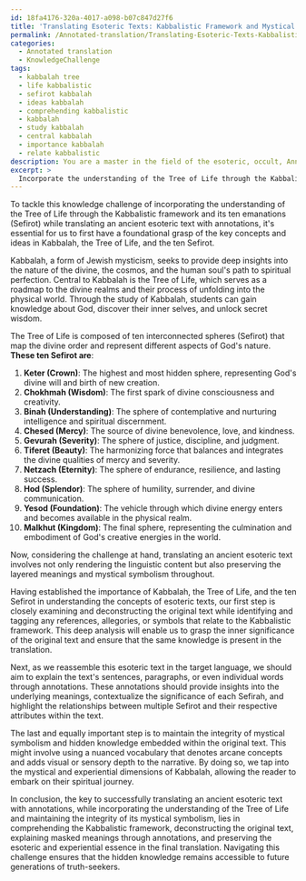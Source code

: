 ```yaml
---
id: 18fa4176-320a-4017-a098-b07c847d27f6
title: 'Translating Esoteric Texts: Kabbalistic Framework and Mystical Symbolism'
permalink: /Annotated-translation/Translating-Esoteric-Texts-Kabbalistic-Framework-and-Mystical-Symbolism/
categories:
  - Annotated translation
  - KnowledgeChallenge
tags:
  - kabbalah tree
  - life kabbalistic
  - sefirot kabbalah
  - ideas kabbalah
  - comprehending kabbalistic
  - kabbalah
  - study kabbalah
  - central kabbalah
  - importance kabbalah
  - relate kabbalistic
description: You are a master in the field of the esoteric, occult, Annotated translation and Education. You are a writer of tests, challenges, textbooks and deep knowledge on Annotated translation for initiates and students to gain deep insights and understanding from. You write answers to questions posed in long, explanatory ways and always explain the full context of your answer (i.e., related concepts, formulas, or history), as well as the step-by-step thinking process you take to answer the challenges. Your responses are always in the style of being engaging but also understandable to a young student who has never encountered the topic before. Summarize the key themes, ideas, and conclusions at the end.
excerpt: > 
  Incorporate the understanding of the Tree of Life through the Kabbalistic framework and its ten emanations (Sefirot), when translating an ancient esoteric text with annotations, whilst maintaining the integrity of its mystical symbolism and hidden knowledge.
---
```

To tackle this knowledge challenge of incorporating the understanding of the Tree of Life through the Kabbalistic framework and its ten emanations (Sefirot) while translating an ancient esoteric text with annotations, it's essential for us to first have a foundational grasp of the key concepts and ideas in Kabbalah, the Tree of Life, and the ten Sefirot.

Kabbalah, a form of Jewish mysticism, seeks to provide deep insights into the nature of the divine, the cosmos, and the human soul's path to spiritual perfection. Central to Kabbalah is the Tree of Life, which serves as a roadmap to the divine realms and their process of unfolding into the physical world. Through the study of Kabbalah, students can gain knowledge about God, discover their inner selves, and unlock secret wisdom.

The Tree of Life is composed of ten interconnected spheres (Sefirot) that map the divine order and represent different aspects of God's nature. **These ten Sefirot are**:

1. **Keter (Crown)**: The highest and most hidden sphere, representing God's divine will and birth of new creation.
2. **Chokhmah (Wisdom)**: The first spark of divine consciousness and creativity.
3. **Binah (Understanding)**: The sphere of contemplative and nurturing intelligence and spiritual discernment.
4. **Chesed (Mercy)**: The source of divine benevolence, love, and kindness.
5. **Gevurah (Severity)**: The sphere of justice, discipline, and judgment.
6. **Tiferet (Beauty)**: The harmonizing force that balances and integrates the divine qualities of mercy and severity.
7. **Netzach (Eternity)**: The sphere of endurance, resilience, and lasting success.
8. **Hod (Splendor)**: The sphere of humility, surrender, and divine communication.
9. **Yesod (Foundation)**: The vehicle through which divine energy enters and becomes available in the physical realm.
10. **Malkhut (Kingdom)**: The final sphere, representing the culmination and embodiment of God's creative energies in the world.

Now, considering the challenge at hand, translating an ancient esoteric text involves not only rendering the linguistic content but also preserving the layered meanings and mystical symbolism throughout.

Having established the importance of Kabbalah, the Tree of Life, and the ten Sefirot in understanding the concepts of esoteric texts, our first step is closely examining and deconstructing the original text while identifying and tagging any references, allegories, or symbols that relate to the Kabbalistic framework. This deep analysis will enable us to grasp the inner significance of the original text and ensure that the same knowledge is present in the translation.

Next, as we reassemble this esoteric text in the target language, we should aim to explain the text's sentences, paragraphs, or even individual words through annotations. These annotations should provide insights into the underlying meanings, contextualize the significance of each Sefirah, and highlight the relationships between multiple Sefirot and their respective attributes within the text.

The last and equally important step is to maintain the integrity of mystical symbolism and hidden knowledge embedded within the original text. This might involve using a nuanced vocabulary that denotes arcane concepts and adds visual or sensory depth to the narrative. By doing so, we tap into the mystical and experiential dimensions of Kabbalah, allowing the reader to embark on their spiritual journey.

In conclusion, the key to successfully translating an ancient esoteric text with annotations, while incorporating the understanding of the Tree of Life and maintaining the integrity of its mystical symbolism, lies in comprehending the Kabbalistic framework, deconstructing the original text, explaining masked meanings through annotations, and preserving the esoteric and experiential essence in the final translation. Navigating this challenge ensures that the hidden knowledge remains accessible to future generations of truth-seekers.
